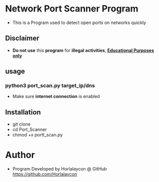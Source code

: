
# Network Port Scanner Program
- This is a Program used to detect open ports on networks quickly

## Disclaimer
- <b>Do not use</b> this  <b>program</b> for <b>illegal activities</b>, <u><b>Educational Purposes only</b></u>

## usage
### python3 port_scan.py target_ip/dns
- Make sure **internet connection** is enabled

## Installation
- git clone
- cd Port_Scanner
- chmod +x portt_scan.py

# Author
- Program Developed by Horlalaycon @ GitHub https://github.com/Horlalaycon
